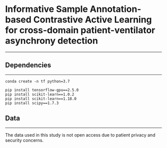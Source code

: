 # Informative Sample Annotation-based Contrastive Active Learning for cross-domain patient-ventilator asynchrony detection
---

## Dependencies
---
```
conda create -n tf python=3.7

pip install tensorflow-gpu==2.5.0
pip install scikit-learn==1.0.2
pip install scikit-learn==1.18.0
pip install scipy==1.7.3
```

## Data
---
The data used in this study is not open access due to patient privacy and security concerns. 
